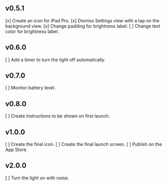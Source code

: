 v0.5.1
------
[x] Create an icon for iPad Pro.
[x] Dismiss Settings view with a tap on the background view.
[x] Change padding for brightness label.
[ ] Change text color for brightness label.

v0.6.0
------
[ ] Add a timer to turn the light off automatically.

v0.7.0
------
[ ] Monitor battery level.

v0.8.0
------
[ ] Create instructions to be shown on first launch.

v1.0.0
------
[ ] Create the final icon.
[ ] Create the final launch screen.
[ ] Publish on the App Store.

v2.0.0
------
[ ] Turn the light on with noise.
